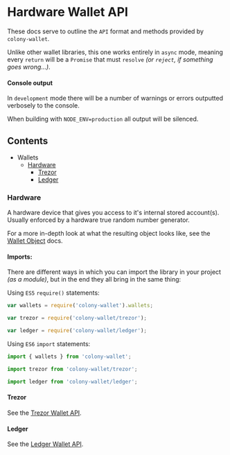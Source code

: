 # Hardware Wallet API

These docs serve to outline the `API` format and methods provided by `colony-wallet`.

Unlike other wallet libraries, this one works entirely in `async` mode, meaning every `return` will be a `Promise` that must `resolve` _(or `reject`, if something goes wrong...)_.

#### Console output

In `development` mode there will be a number of warnings or errors outputted verbosely to the console.

When building with `NODE_ENV=production` all output will be silenced.

## Contents

* Wallets
  * [Hardware](#hardware)
    * [Trezor](#trezor)
    * [Ledger](#ledger)

### Hardware

A hardware device that gives you access to it's internal stored account(s). Usually enforced by a hardware true random number generator.

For a more in-depth look at what the resulting object looks like, see the [Wallet Object](wallet-object.md) docs.

#### Imports:

There are different ways in which you can import the library in your project _(as a module)_, but in the end they all bring in the same thing:

Using `ES5` `require()` statements:
```js
var wallets = require('colony-wallet').wallets;

var trezor = require('colony-wallet/trezor');

var ledger = require('colony-wallet/ledger');

```

Using `ES6` `import` statements:
```js
import { wallets } from 'colony-wallet';

import trezor from 'colony-wallet/trezor';

import ledger from 'colony-wallet/ledger';

```

#### Trezor

See the [Trezor Wallet API](api-trezor.md).

#### Ledger

See the [Ledger Wallet API](api-ledger.md).
